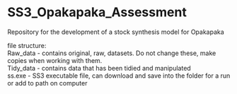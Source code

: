 # SS3_Opakapaka_Assessment
Repository for the development of a stock synthesis model for Opakapaka

file structure:  
Raw_data - contains original, raw, datasets. Do not change these, make copies when working with them.  
Tidy_data - contains data that has been tidied and manipulated  
ss.exe - SS3 executable file, can download and save into the folder for a run or add to path on computer  
